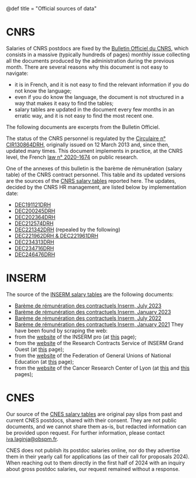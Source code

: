 @def title = "Official sources of data"

# CNRS

Salaries of CNRS postdocs are fixed by the [Bulletin Officiel du CNRS](https://www.cnrs.fr/fr/le-cnrs/bulletin-officiel), which consists in a massive (typically hundreds of pages) monthly issue collecting all the documents produced by the administration during the previous month.
There are several reasons why this document is not easy to navigate:
- it is in French, and it is not easy to find the relevant information if you do not know the language;
- even if you do know the language, the document is not structured in a way that makes it easy to find the tables;
- salary tables are updated in the document every few months in an erratic way, and it is not easy to find the most recent one.

The following documents are excerpts from the Bulletin Officiel.

The status of the CNRS personnel is regulated by the [Circulaire n° CIR130864DRH](/assets/excerpts/CNRS_2022_04_CIR130864DRH.pdf), originally issued on 12 March 2013 and, since then, updated many times.
This document implements in practice, at the CNRS level, the French [law n° 2020-1674](https://fr.wikipedia.org/wiki/Loi_de_programmation_de_la_recherche_pour_les_ann%C3%A9es_2021_%C3%A0_2030) on public research.

One of the annexes of this bulletin is the barème de rémunération (salary table) of the CNRS contract personnel.
This table and its updated versions are the sources of the [CNRS salary tables](/pages/salariesCNRS) reported here.
The updates, decided by the CNRS HR management, are listed below by implementation date:
- [DEC191121DRH](/assets/excerpts/CNRS_2019_04_DEC191121DRH.pdf)
- [DEC200245DRH](/assets/excerpts/CNRS_2020_03_DEC200245DRH.pdf)
- [DEC202364DRH](/assets/excerpts/CNRS_2021_01_DEC202364DRH.pdf)
- [DEC212574DRH](/assets/excerpts/CNRS_2021_07_DEC212574DRH.pdf)
- [DEC221342DRH](/assets/excerpts/CNRS_2022_07_DEC221342DRH_abrogée.pdf) (repealed by the following)
- [DEC221962DRH & DEC221961DRH](/assets/excerpts/CNRS_2022_11_DEC221962DRH_DEC221961DRH.pdf)
- [DEC234313DRH](/assets/excerpts/CNRS_2023_07_DEC234313DRH.pdf)
- [DEC234716DRH](/assets/excerpts/CNRS_2023_08_DEC234716DRH.pdf)
- [DEC246476DRH](/assets/excerpts/CNRS_2024_05_DEC246476DRH.pdf)


# INSERM

The source of the [INSERM salary tables](/pages/salariesINSERM) are the following documents:
- [Barème de rémunération des contractuels Inserm, July 2023](/assets/excerpts/INSERM_2023_07_BaremeCDD.pdf)
- [Barème de rémunération des contractuels Inserm, January 2023](/assets/excerpts/INSERM_2023_01_BaremeCDD.pdf)
- [Barème de rémunération des contractuels Inserm, July 2022](/assets/excerpts/INSERM_2022_07_BaremeCDD_credits-dEtat.pdf)
- [Barème de rémunération des contractuels Inserm, January 2021](/assets/excerpts/INSERM_2021_01_BaremeCDD.pdf)
They have been found by scraping the web:
- from the [website](https://pro.inserm.fr/) of the INSERM pro (at [this](https://pro.inserm.fr/rubriques/ressources-humaines/remuneration-principale/remuneration-principale-2) page); 
- from the [website](https://contrats-recherche.go.inserm.fr/) of the Research Contracts Service of INSERM Grand Ouest (at [this](https://contrats-recherche.go.inserm.fr/document-utiles-inserm-grand-ouest/) page); 
- from the [website](https://epst-sgen-cfdt.org/) of the Federation of General Unions of National Education (at [this](https://epst-sgen-cfdt.org/?p=33244) page);
- from the [website](https://www.crcl.fr/) of the Cancer Research Center of Lyon (at [this](https://extranet.crcl.fr/wp-content/uploads/2023/02/baremes-CDD-01-07-2022_CDD-sur-projet-finances-sur-credits-dEtat.pdf) and [this](https://extranet.crcl.fr/wp-content/uploads/2021/05/2021-baremes-CDD-01-01-2021-1.pdf) pages);

# CNES

Our source of the [CNES salary tables](/pages/salariesCNES) are original pay slips from past and current CNES postdocs,
shared with their consent. They are not public documents, and we cannot share them as-is, but redacted information can
be provided upon request. For further information, please contact [iva.laginja@obspm.fr](mailto:iva.laginja@obspm.fr).

CNES does not publish its postdoc salaries online, nor do they advertise them in their yearly call for applications
(as of their call for proposals 2024). When reaching out to them directly in the first half of 2024 with an inquiry
about gross postdoc salaries, our request remained without a response.
